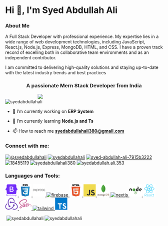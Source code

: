 <h1 >Hi 👋, I'm Syed Abdullah Ali</h1>
<h3>About Me</h3>
<p>
A Full Stack Developer with  professional experience. My expertise lies in a wide range of web development technologies, including JavaScript, React.js, Node.js, Express, MongoDB, HTML, and CSS. I have a proven track record of excelling both in collaborative team environments and as an independent contributor.
  
I am committed to delivering high-quality solutions and staying up-to-date with the latest industry trends and best practices
</p>  
<h3 align="center">A passionate Mern Stack Developer from India</h3>

<img align='right'  width='400' src='https://cdn.dribbble.com/users/1708816/screenshots/15637256/media/f9826f0af8a49462f048262a8502035b.gif' />

<p align="left"> <img src="https://komarev.com/ghpvc/?username=syedabdullahali&label=Profile%20views&color=0e75b6&style=flat" alt="syedabdullahali" /> </p>


- 🔭 I’m currently working on **ERP System**

- 🌱 I’m currently learning **Node.js and Ts**

- 📫 How to reach me **syedabdullahali380@gmail.com**

<h3 align="left">Connect with me:</h3>

<p align="left">
<a href="https://codepen.io/@syedabdullahali" target="blank"><img align="center" src="https://raw.githubusercontent.com/rahuldkjain/github-profile-readme-generator/master/src/images/icons/Social/codepen.svg" alt="@syedabdullahali" height="30" width="40" /></a>
<a href="https://dev.to/syedabdullahali" target="blank"><img align="center" src="https://raw.githubusercontent.com/rahuldkjain/github-profile-readme-generator/master/src/images/icons/Social/devto.svg" alt="syedabdullahali" height="30" width="40" /></a>
<a href="https://linkedin.com/in/syed-abdullah-ali-7915b3222" target="blank"><img align="center" src="https://raw.githubusercontent.com/rahuldkjain/github-profile-readme-generator/master/src/images/icons/Social/linked-in-alt.svg" alt="syed-abdullah-ali-7915b3222" height="30" width="40" /></a>
<a href="https://stackoverflow.com/users/18455119" target="blank"><img align="center" src="https://raw.githubusercontent.com/rahuldkjain/github-profile-readme-generator/master/src/images/icons/Social/stack-overflow.svg" alt="18455119" height="30" width="40" /></a>
<a href="https://codesandbox.com/syedabdullahali380" target="blank"><img align="center" src="https://raw.githubusercontent.com/rahuldkjain/github-profile-readme-generator/master/src/images/icons/Social/codesandbox.svg" alt="syedabdullahali380" height="30" width="40" /></a>
<a href="https://fb.com/syedabdullah.ali.353" target="blank"><img align="center" src="https://raw.githubusercontent.com/rahuldkjain/github-profile-readme-generator/master/src/images/icons/Social/facebook.svg" alt="syedabdullah.ali.353" height="30" width="40" /></a>
</p>


<h3 align="left">Languages and Tools:</h3>
<p align="left"> <a href="https://getbootstrap.com" target="_blank" rel="noreferrer"> <img src="https://raw.githubusercontent.com/devicons/devicon/master/icons/bootstrap/bootstrap-plain-wordmark.svg" alt="bootstrap" width="40" height="40"/> </a> <a href="https://www.w3schools.com/css/" target="_blank" rel="noreferrer"> <img src="https://raw.githubusercontent.com/devicons/devicon/master/icons/css3/css3-original-wordmark.svg" alt="css3" width="40" height="40"/> </a> <a href="https://expressjs.com" target="_blank" rel="noreferrer"> <img src="https://raw.githubusercontent.com/devicons/devicon/master/icons/express/express-original-wordmark.svg" alt="express" width="40" height="40"/> </a> <a href="https://firebase.google.com/" target="_blank" rel="noreferrer"> <img src="https://www.vectorlogo.zone/logos/firebase/firebase-icon.svg" alt="firebase" width="40" height="40"/> </a> <a href="https://www.w3.org/html/" target="_blank" rel="noreferrer"> <img src="https://raw.githubusercontent.com/devicons/devicon/master/icons/html5/html5-original-wordmark.svg" alt="html5" width="40" height="40"/> </a> <a href="https://developer.mozilla.org/en-US/docs/Web/JavaScript" target="_blank" rel="noreferrer"> <img src="https://raw.githubusercontent.com/devicons/devicon/master/icons/javascript/javascript-original.svg" alt="javascript" width="40" height="40"/> </a> <a href="https://www.mongodb.com/" target="_blank" rel="noreferrer"> <img src="https://raw.githubusercontent.com/devicons/devicon/master/icons/mongodb/mongodb-original-wordmark.svg" alt="mongodb" width="40" height="40"/> </a> <a href="https://nextjs.org/" target="_blank" rel="noreferrer"> <img src="https://cdn.worldvectorlogo.com/logos/nextjs-2.svg" alt="nextjs" width="40" height="40"/> </a> <a href="https://nodejs.org" target="_blank" rel="noreferrer"> <img src="https://raw.githubusercontent.com/devicons/devicon/master/icons/nodejs/nodejs-original-wordmark.svg" alt="nodejs" width="40" height="40"/> </a> <a href="https://reactjs.org/" target="_blank" rel="noreferrer"> <img src="https://raw.githubusercontent.com/devicons/devicon/master/icons/react/react-original-wordmark.svg" alt="react" width="40" height="40"/> </a> <a href="https://redux.js.org" target="_blank" rel="noreferrer"> <img src="https://raw.githubusercontent.com/devicons/devicon/master/icons/redux/redux-original.svg" alt="redux" width="40" height="40"/> </a> <a href="https://sass-lang.com" target="_blank" rel="noreferrer"> <img src="https://raw.githubusercontent.com/devicons/devicon/master/icons/sass/sass-original.svg" alt="sass" width="40" height="40"/> </a> <a href="https://tailwindcss.com/" target="_blank" rel="noreferrer"> <img src="https://www.vectorlogo.zone/logos/tailwindcss/tailwindcss-icon.svg" alt="tailwind" width="40" height="40"/> </a>  
<a href="https://www.typescriptlang.org/" target="_blank" rel="noreferrer"> <img src="https://raw.githubusercontent.com/devicons/devicon/master/icons/typescript/typescript-original.svg" alt="typescript" width="40" height="40"/> </a>
</p>



<p>&nbsp;<img  align="center" src="https://github-readme-stats.vercel.app/api?username=syedabdullahali&show_icons=true&locale=en" alt="syedabdullahali" />
<img align="center" src="https://github-readme-streak-stats.herokuapp.com/?user=syedabdullahali&" alt="syedabdullahali" />
</p>




